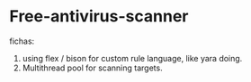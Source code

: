 # Free-antivirus-scanner
fichas: 
1) using flex / bison for custom rule language, like yara doing.
2) Multithread pool for scanning targets.
